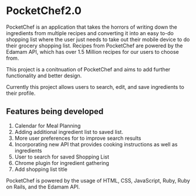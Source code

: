 # PocketChef2.0

PocketChef is an application that takes the horrors of writing down the ingredients from multiple recipes and converting it into an easy to-do shopping list where the user just needs to take out their mobile device to do their grocery shopping list. Recipes from PocketChef are powered by the Edamam API, which has over 1.5 Million recipes for our users to choose from.

This project is a conitnuation of PocketChef and aims to add further functionality and better design. 

Currently this project allows users to search, edit, and save ingredients to their profile. 

## Features being developed
1.  Calendar for Meal Planning
2.  Adding additional ingredient list to saved list.
3.  More user preferences for to improve search results
4.  Incorporating new API that provides cooking instructions as well as ingredients
5.  User to search for saved Shopping List
6.  Chrome plugin for ingredient gathering
7.  Add shopping list title


PocketChef is powered by the usage of HTML, CSS, JavaScript, Ruby, Ruby on Rails, and the Edamam API.
